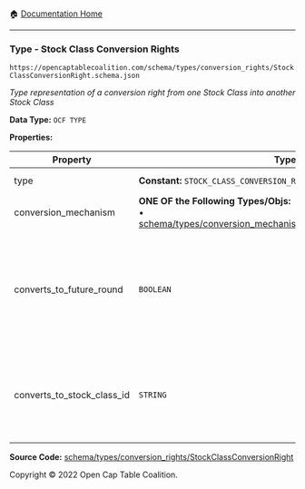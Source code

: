 :house: [Documentation Home](/docs/README.md)

---

### Type - Stock Class Conversion Rights

`https://opencaptablecoalition.com/schema/types/conversion_rights/StockClassConversionRight.schema.json`

_Type representation of a conversion right from one Stock Class into another Stock Class_

**Data Type:** `OCF TYPE`

**Properties:**

| Property                   | Type                                                                                                                                                                                | Description                                                                                                         | Required   |
| -------------------------- | ----------------------------------------------------------------------------------------------------------------------------------------------------------------------------------- | ------------------------------------------------------------------------------------------------------------------- | ---------- |
| type                       | **Constant:** `STOCK_CLASS_CONVERSION_RIGHT`                                                                                                                                        | Scalar Constant                                                                                                     | -          |
| conversion_mechanism       | **ONE OF the Following Types/Objs:**</br>&bull; [schema/types/conversion_mechanisms/RatioConversionMechanism](/docs/schema/types/conversion_mechanisms/RatioConversionMechanism.md) |                                                                                                                     | `REQUIRED` |
| converts_to_future_round   | `BOOLEAN`                                                                                                                                                                           | Is this stock class potentially convertible into a future, as-yet undetermined stock class (e.g. Founder Preferred) | -          |
| converts_to_stock_class_id | `STRING`                                                                                                                                                                            | The identifier of the existing, known stock class this stock class can convert into                                 | -          |

**Source Code:** [schema/types/conversion_rights/StockClassConversionRight](../../../../schema/types/conversion_rights/StockClassConversionRight.schema.json)

Copyright © 2022 Open Cap Table Coalition.

